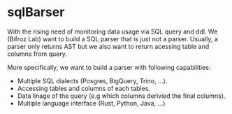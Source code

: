 # sqlBarser
With the rising need of monitoring data usage via SQL query and ddl. We (Bifroz Lab) want to build a SQL parser that is just not a parser. Usually, a parser only returns AST but we also want to return acessing table and columns from query.

More specifically, we want to build a parser with following capabilities:
- Multiple SQL dialects (Posgres, BigQuery, Trino, ...).
- Accessing tables and columns of each tables.
- Data linage of the query (e.g which columns derivied the final columns).
- Multiple language interface (Rust, Python, Java, ...)
